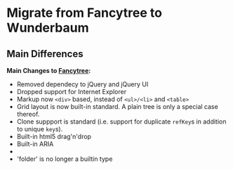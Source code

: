 # Migrate from Fancytree to Wunderbaum

## Main Differences
**Main Changes to [Fancytree](https://github.com/mar10/fancytree/):**

- Removed dependecy to jQuery and jQuery UI
- Dropped support for Internet Explorer
- Markup now `<div>` based, instead of `<ul>/<li>` and `<table>`
- Grid layout is now built-in standard. A plain tree is only a special case thereof.
- Clone suppport is standard (i.e. support for duplicate `refKey`s in addition
  to unique `key`s).
- Built-in html5 drag'n'drop
- Built-in ARIA
- 
- 'folder' is no longer a builtin type
